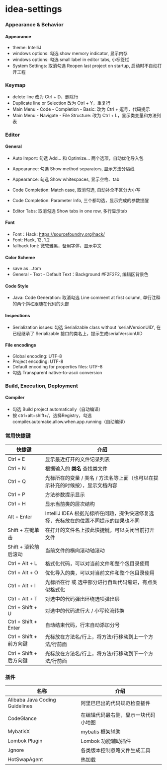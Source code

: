 # idea-settings
### Appearance & Behavior

#### Appearance

- theme: IntelliJ
- windows options: 勾选 show memory indicator, 显示内存
- windows options: 勾选 small label in editor tabs, 小标签栏
- System Settings: 取消勾选 Reopen last project on startup, 启动时不自动打开工程

### Keymap

- delete line 改为 Ctrl + D，删除行
- Duplicate line or Selection 改为 Ctrl + Y，重复行
- Main Menu - Code - Completion - Basic: 改为 Ctrl + 逗号，代码提示
- Main Menu - Navigate - File Structure: 改为 Ctrl + L，显示类变量和方法列表

### Editor

#### General

- Auto Import: 勾选 Add... 和 Optimize... 两个选项，自动优化导入包
- Appearance: 勾选 Show method separators, 显示方法分隔线
- Appearance: 勾选 Show whitespaces, 显示空格、tab

- Code Completion: Match case, 取消勾选, 自动补全不区分大小写
- Code Completion: Parameter Info, 三个都勾选，显示完成的参数提醒
- Editor Tabs: 取消勾选 Show tabs in one row, 多行显示tab

#### Font

- Font：Hack: https://sourcefoundry.org/hack/
- Font: Hack, 12, 1.2
- fallback font: 微软雅黑，备用字体，显示中文

#### Color Scheme

- save as ...tom
- General - Text - Default Text：Background #F2F2F2, 编辑区背景色

#### Code Style

- Java: Code Generation: 取消勾选 Line comment at first column, 单行注释的两个斜杠跟随在代码的头部

#### Inspections

- Serialization issues: 勾选 Serializable class without 'serialVersionUID', 在已经继承了 Serializable 接口的类名上，提示生成serialVersionUID

#### File encodings

- Global encoding: UTF-8
- Project encoding: UTF-8
- Default encoding for properties files: UTF-8
- 勾选 Transparent native-to-ascii conversion

### Build, Execution, Deployment

#### Compiler

- 勾选 Build project automatically（自动编译）
- 按 ctrl+alt+shift+/，选择Registry，勾选 compiler.automake.allow.when.app.running（自动编译）

### 常用快捷键

| 快捷键           | 介绍                                                         |
| ----- | ------------------------------------------------------------ |
| Ctrl + E         | 显示最近打开的文件记录列表                                   |
| Ctrl + N         | 根据输入的 **类名** 查找类文件                               |
| Ctrl + Q         | 光标所在的变量 / 类名 / 方法名等上面（也可以在提示补充的时候按），显示文档内容 |
| Ctrl + P         | 方法参数提示显示                                             |
| Ctrl + H         | 显示当前类的层次结构                                         |
| Alt + Enter      | IntelliJ IDEA 根据光标所在问题，提供快速修复选择，光标放在的位置不同提示的结果也不同 |
| Shift + 左键单击 | 在打开的文件名上按此快捷键，可以关闭当前打开文件             |
| Shift + 滚轮前后滚动 | 当前文件的横向滚动轴滚动 |
| Ctrl + Alt + L | 格式化代码，可以对当前文件和整个包目录使用 |
| Ctrl + Alt + O | 优化导入的类，可以对当前文件和整个包目录使用 |
| Ctrl + Alt + I | 光标所在行 或 选中部分进行自动代码缩进，有点类似格式化 |
| Ctrl + Alt + T | 对选中的代码弹出环绕选项弹出层 |
| Ctrl + Shift + U | 对选中的代码进行大 / 小写轮流转换 |
| Ctrl + Shift + Enter | 自动结束代码，行末自动添加分号 |
| Ctrl + Shift + 前方向键 | 光标放在方法名/行上，将方法/行移动到上一个方法/行前面 |
| Ctrl + Shift + 后方向键 | 光标放在方法名/行上，将方法/行移动到下一个方法/行前面 |

### 插件

| 名称                           | 介绍                                 |
| ------------------------------ | ------------------------------------ |
| Alibaba Java Coding Guidelines | 阿里巴巴出的代码规范检查插件         |
| CodeGlance                     | 在编辑代码最右侧，显示一块代码小地图 |
| MybatisX                       | mybatis 框架辅助                     |
| Lombok Plugin                  | Lombok 功能辅助插件                  |
| .ignore                        | 各类版本控制忽略文件生成工具         |
| HotSwapAgent                   | 热加载                               |

